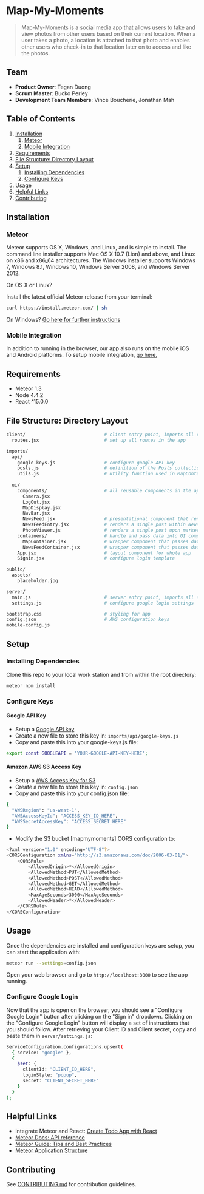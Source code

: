 # Map-My-Moments

> Map-My-Moments is a social media app that allows users to take and view photos from other users based on their current location. When a user takes a photo, a location is attached to that photo and enables other users who check-in to that location later on to access and like the photos. 

## Team

  - __Product Owner__: Tegan Duong
  - __Scrum Master__: Bucko Perley
  - __Development Team Members__: Vince Boucherie, Jonathan Mah

## Table of Contents

1. [Installation](#installation)
    1. [Meteor](#meteor)
    1. [Mobile Integration](#mobile-integration)
1. [Requirements](#requirements)
1. [File Structure: Directory Layout](#file-structure:directory-layout)
1. [Setup](#setup)
    1. [Installing Dependencies](#installing-dependencies)
    1. [Configure Keys](#configure-keys)
1. [Usage](#Usage)
1. [Helpful Links](#helpful-links)
1. [Contributing](#contributing)

## Installation

### Meteor

Meteor supports OS X, Windows, and Linux, and is simple to install. The command line installer supports Mac OS X 10.7 (Lion) and above, and Linux on x86 and x86_64 architectures. The Windows installer supports Windows 7, Windows 8.1, Windows 10, Windows Server 2008, and Windows Server 2012.

On OS X or Linux?

Install the latest official Meteor release from your terminal:

```sh
curl https://install.meteor.com/ | sh
```

On Windows? [Go here for further instructions](https://www.meteor.com/install)

### Mobile Integration

In addition to running in the browser, our app also runs on the mobile iOS and Android platforms. To setup mobile integration, [go here.](http://guide.meteor.com/mobile.html#installing-prerequisites)


## Requirements

- Meteor 1.3
- Node 4.4.2
- React ^15.0.0


## File Structure: Directory Layout

```sh
client/                             # client entry point, imports all client code
  routes.jsx                        # set up all routes in the app

imports/
  api/
    google-keys.js                  # configure google API key
    posts.js                        # definition of the Posts collection and methods related to posts
    utils.js                        # utility function used in MapContainer.jsx
  
  ui/
    components/                     # all reusable components in the application
      Camera.jsx
      LogOut.jsx
      MapDisplay.jsx
      NavBar.jsx
      NewsFeed.jsx                  # presentational component that renders posts
      NewsFeedEntry.jsx             # renders a single post within NewsFeed
      PhotoViewer.js                # renders a single post upon marker click in MapDisplay
    containers/                     # handle and pass data into UI components via props
      MapContainer.jsx              # wrapper component that passes data to MapDisplay
      NewsFeedContainer.jsx         # wrapper component that passes data to NewsFeed
    App.jsx                         # layout component for whole app
    Signin.jsx                      # configure login template

public/
  assets/
    placeholder.jpg

server/
  main.js                           # server entry point, imports all server code
  settings.js                       # configure google login settings

bootstrap.css                       # styling for app
config.json                         # AWS configuration keys
mobile-config.js
```


## Setup

### Installing Dependencies

Clone this repo to your local work station and from within the root directory:

```sh
meteor npm install
```

### Configure Keys

#### Google API Key
- Setup a [Google API key](https://developers.google.com/maps/documentation/javascript/get-api-key#key) 
- Create a new file to store this key in: `imports/api/google-keys.js`
- Copy and paste this into your google-keys.js file:
```sh
export const GOOGLEAPI = 'YOUR-GOOGLE-API-KEY-HERE';
```

#### Amazon AWS S3 Access Key
- Setup a [AWS Access Key for S3](https://console.aws.amazon.com/iam/home#security_credential) 
- Create a new file to store this key in: `config.json`
- Copy and paste this into your config.json file:
```sh
{
  "AWSRegion": "us-west-1",
  "AWSAccessKeyId": "ACCESS_KEY_ID_HERE",
  "AWSSecretAccessKey": "ACCESS_SECRET_HERE"
}
```
- Modify the S3 bucket [mapmymoments] CORS configuration to:
```sh
<?xml version="1.0" encoding="UTF-8"?>
<CORSConfiguration xmlns="http://s3.amazonaws.com/doc/2006-03-01/">
    <CORSRule>
        <AllowedOrigin>*</AllowedOrigin>
        <AllowedMethod>PUT</AllowedMethod>
        <AllowedMethod>POST</AllowedMethod>
        <AllowedMethod>GET</AllowedMethod>
        <AllowedMethod>HEAD</AllowedMethod>
        <MaxAgeSeconds>3000</MaxAgeSeconds>
        <AllowedHeader>*</AllowedHeader>
    </CORSRule>
</CORSConfiguration>
```


## Usage

Once the dependencies are installed and configuration keys are setup, you can start the application with:
```sh
meteor run --settings=config.json
```
Open your web browser and go to `http://localhost:3000` to see the app running.

### Configure Google Login

Now that the app is open on the browser, you should see a "Configure Google Login" button after clicking on the "Sign in" dropdown. Clicking on the "Configure Google Login" button will display a set of instructions that you should follow. After retrieving your Client ID and Client secret, copy and paste them in `server/settings.js`:

```sh
ServiceConfiguration.configurations.upsert(
  { service: "google" },
  {
    $set: {
      clientId: "CLIENT_ID_HERE",
      loginStyle: "popup",
      secret: "CLIENT_SECRET_HERE"
    }
  }
);
```


## Helpful Links

- Integrate Meteor and React: [Create Todo App with React](https://www.meteor.com/tutorials/react/creating-an-app)
- [Meteor Docs: API reference](http://docs.meteor.com/#/full/meteorguide)
- [Meteor Guide: Tips and Best Practices](http://guide.meteor.com/)
- [Meteor Application Structure](http://guide.meteor.com/structure.html#javascript-structure)


## Contributing

See [CONTRIBUTING.md](CONTRIBUTING.md) for contribution guidelines.
